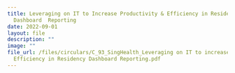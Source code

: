 ```yaml
---
title: Leveraging on IT to Increase Productivity & Efficiency in Residency
  Dashboard  Reporting
date: 2022-09-01
layout: file
description: ""
image: ""
file_url: /files/circulars/C_93_SingHealth_Leveraging on IT to increase productivity and
  Efficiency in Residency Dashboard Reporting.pdf
---
```

